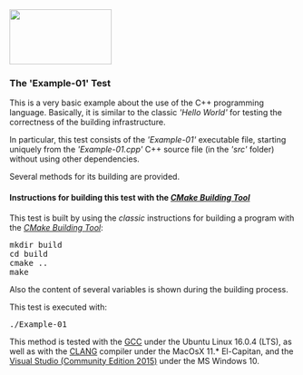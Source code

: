 <IMG src="http://davidcanino.github.io/img/logo-sun.jpg" border="0" width="180" height="97">

<H3>The 'Example-01' Test</H3>

This is a very basic example about the use of the C++ programming language. Basically, it is similar to the classic <i>'Hello World'</i> for testing the correctness of the building infrastructure.<p>In particular, this test consists of the <i>'Example-01'</i> executable file, starting uniquely from the <i>'Example-01.cpp'</i> C++ source file (in the <i>'src'</i> folder) without using other dependencies.<p>Several methods for its building are provided.

<h4>Instructions for building this test with the <i><A href="http://cmake.org">CMake Building Tool</A></i></h4>This test is built by using the <i>classic</i> instructions for building a program with the <i><A href="http://cmake.org">CMake Building Tool</A></i>:
<pre>mkdir build
cd build
cmake ..
make
</pre><p>Also the content of several variables is shown during the building process.<p>This test is executed with:<pre>./Example-01</pre><p>This method is tested with the <A href="http://gcc.gnu.org/">GCC</A> under the Ubuntu Linux 16.0.4 (LTS), as well as with the <A href="http://clang.llvm.org/">CLANG</A> compiler under the MacOsX 11.* El-Capitan, and the <A href="http://www.visualstudio.com/">Visual Studio (Community Edition 2015)</A> under the MS Windows 10.
